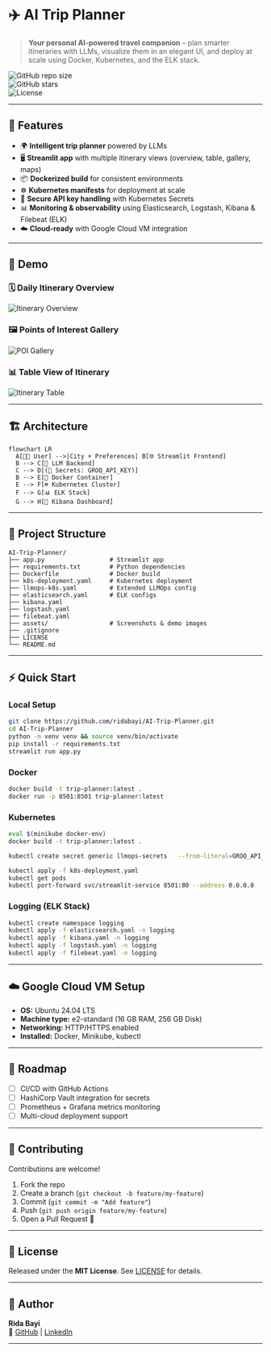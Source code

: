 # ✈️ AI Trip Planner

> **Your personal AI-powered travel companion** – plan smarter itineraries with LLMs, visualize them in an elegant UI, and deploy at scale using Docker, Kubernetes, and the ELK stack.  

![GitHub repo size](https://img.shields.io/github/repo-size/ridabayi/AI-Trip-Planner?color=blue)  
![GitHub stars](https://img.shields.io/github/stars/ridabayi/AI-Trip-Planner?style=social)  
![License](https://img.shields.io/github/license/ridabayi/AI-Trip-Planner)  

---

## 🚀 Features

- 🌍 **Intelligent trip planner** powered by LLMs  
- 🖥️ **Streamlit app** with multiple itinerary views (overview, table, gallery, maps)  
- 📦 **Dockerized build** for consistent environments  
- ☸️ **Kubernetes manifests** for deployment at scale  
- 🔑 **Secure API key handling** with Kubernetes Secrets  
- 📊 **Monitoring & observability** using Elasticsearch, Logstash, Kibana & Filebeat (ELK)  
- ☁️ **Cloud-ready** with Google Cloud VM integration  

---

## 📸 Demo

### 🗓️ Daily Itinerary Overview
![Itinerary Overview](assets/overview.png)

### 🖼️ Points of Interest Gallery
![POI Gallery](assets/gallery.png)

### 📊 Table View of Itinerary
![Itinerary Table](assets/table.png)

---

## 🏗️ Architecture

```mermaid
flowchart LR
  A[👨‍💻 User] -->|City + Preferences| B[🌐 Streamlit Frontend]
  B --> C[🧠 LLM Backend]
  C --> D[(🔑 Secrets: GROQ_API_KEY)]
  B --> E[🐳 Docker Container]
  E --> F[☸️ Kubernetes Cluster]
  F --> G[📊 ELK Stack]
  G --> H[👀 Kibana Dashboard]
```

---

## 📂 Project Structure

```
AI-Trip-Planner/
├── app.py                  # Streamlit app
├── requirements.txt        # Python dependencies
├── Dockerfile              # Docker build
├── k8s-deployment.yaml     # Kubernetes deployment
├── llmops-k8s.yaml         # Extended LLMOps config
├── elasticsearch.yaml      # ELK configs
├── kibana.yaml
├── logstash.yaml
├── filebeat.yaml
├── assets/                 # Screenshots & demo images
├── .gitignore
├── LICENSE
└── README.md
```

---

## ⚡ Quick Start

### Local Setup
```bash
git clone https://github.com/ridabayi/AI-Trip-Planner.git
cd AI-Trip-Planner
python -m venv venv && source venv/bin/activate
pip install -r requirements.txt
streamlit run app.py
```

### Docker
```bash
docker build -t trip-planner:latest .
docker run -p 8501:8501 trip-planner:latest
```

### Kubernetes
```bash
eval $(minikube docker-env)
docker build -t trip-planner:latest .

kubectl create secret generic llmops-secrets   --from-literal=GROQ_API_KEY="your_api_key_here"

kubectl apply -f k8s-deployment.yaml
kubectl get pods
kubectl port-forward svc/streamlit-service 8501:80 --address 0.0.0.0
```

### Logging (ELK Stack)
```bash
kubectl create namespace logging
kubectl apply -f elasticsearch.yaml -n logging
kubectl apply -f kibana.yaml -n logging
kubectl apply -f logstash.yaml -n logging
kubectl apply -f filebeat.yaml -n logging
```

---

## ☁️ Google Cloud VM Setup

- **OS:** Ubuntu 24.04 LTS  
- **Machine type:** e2-standard (16 GB RAM, 256 GB Disk)  
- **Networking:** HTTP/HTTPS enabled  
- **Installed:** Docker, Minikube, kubectl  

---

## 📌 Roadmap

- [ ] CI/CD with GitHub Actions  
- [ ] HashiCorp Vault integration for secrets  
- [ ] Prometheus + Grafana metrics monitoring  
- [ ] Multi-cloud deployment support  

---

## 🤝 Contributing

Contributions are welcome!  
1. Fork the repo  
2. Create a branch (`git checkout -b feature/my-feature`)  
3. Commit (`git commit -m "Add feature"`)  
4. Push (`git push origin feature/my-feature`)  
5. Open a Pull Request 🚀  

---

## 📜 License

Released under the **MIT License**. See [LICENSE](LICENSE) for details.  

---

## 👤 Author

**Rida Bayi**  
🔗 [GitHub](https://github.com/ridabayi) | [LinkedIn](https://www.linkedin.com/in/rida-bayi/)  

---
